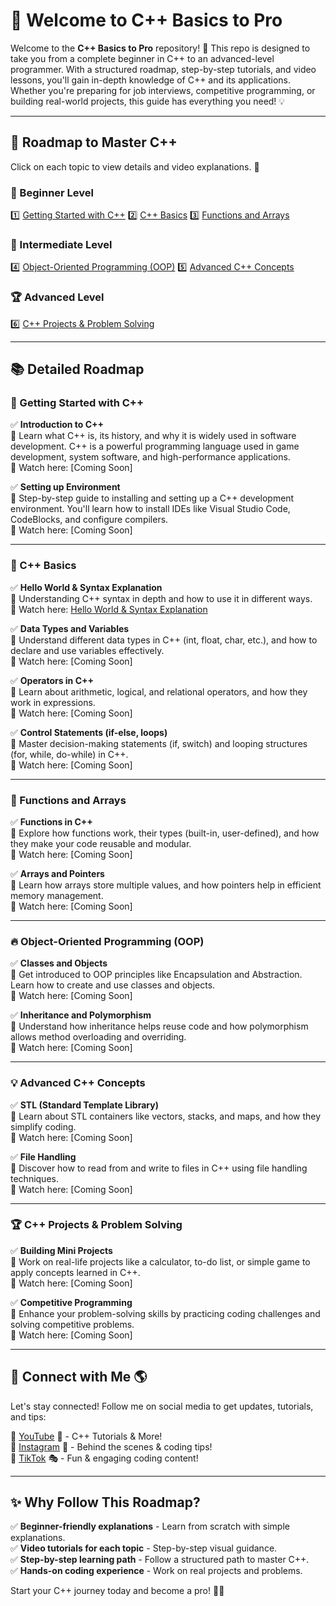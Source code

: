 # 🚀 Welcome to C++ Basics to Pro 

Welcome to the **C++ Basics to Pro** repository! 🎯 This repo is designed to take you from a complete beginner in C++ to an advanced-level programmer. With a structured roadmap, step-by-step tutorials, and video lessons, you'll gain in-depth knowledge of C++ and its applications. Whether you're preparing for job interviews, competitive programming, or building real-world projects, this guide has everything you need! 💡

---

## 📌 Roadmap to Master C++
Click on each topic to view details and video explanations. 🎥

### 🚦 Beginner Level
1️⃣ [Getting Started with C++](#🚀-getting-started-with-c++)
2️⃣ [C++ Basics](#📝-c++-basics)
3️⃣ [Functions and Arrays](#🎯-functions-and-arrays)

### 🎯 Intermediate Level
4️⃣ [Object-Oriented Programming (OOP)](#🔥-object-oriented-programming-oop)
5️⃣ [Advanced C++ Concepts](#💡-advanced-c++-concepts)

### 🏆 Advanced Level
6️⃣ [C++ Projects & Problem Solving](#🏆-c++-projects--problem-solving)

---

## 📚 Detailed Roadmap

### 🚀 Getting Started with C++
✅ **Introduction to C++**  
📌 Learn what C++ is, its history, and why it is widely used in software development. C++ is a powerful programming language used in game development, system software, and high-performance applications.  
🎥 Watch here: [Coming Soon]

✅ **Setting up Environment**  
📌 Step-by-step guide to installing and setting up a C++ development environment. You'll learn how to install IDEs like Visual Studio Code, CodeBlocks, and configure compilers.  
🎥 Watch here: [Coming Soon]

---

### 📝 C++ Basics
✅ **Hello World & Syntax Explanation**  
📌 Understanding C++ syntax in depth and how to use it in different ways.  
🎥 Watch here: [Hello World & Syntax Explanation](https://www.youtube.com/watch?v=rYAOJr2XLMU)

✅ **Data Types and Variables**  
📌 Understand different data types in C++ (int, float, char, etc.), and how to declare and use variables effectively.  
🎥 Watch here: [Coming Soon]

✅ **Operators in C++**  
📌 Learn about arithmetic, logical, and relational operators, and how they work in expressions.  
🎥 Watch here: [Coming Soon]

✅ **Control Statements (if-else, loops)**  
📌 Master decision-making statements (if, switch) and looping structures (for, while, do-while) in C++.  
🎥 Watch here: [Coming Soon]

---

### 🎯 Functions and Arrays
✅ **Functions in C++**  
📌 Explore how functions work, their types (built-in, user-defined), and how they make your code reusable and modular.  
🎥 Watch here: [Coming Soon]

✅ **Arrays and Pointers**  
📌 Learn how arrays store multiple values, and how pointers help in efficient memory management.  
🎥 Watch here: [Coming Soon]

---

### 🔥 Object-Oriented Programming (OOP)
✅ **Classes and Objects**  
📌 Get introduced to OOP principles like Encapsulation and Abstraction. Learn how to create and use classes and objects.  
🎥 Watch here: [Coming Soon]

✅ **Inheritance and Polymorphism**  
📌 Understand how inheritance helps reuse code and how polymorphism allows method overloading and overriding.  
🎥 Watch here: [Coming Soon]

---

### 💡 Advanced C++ Concepts
✅ **STL (Standard Template Library)**  
📌 Learn about STL containers like vectors, stacks, and maps, and how they simplify coding.  
🎥 Watch here: [Coming Soon]

✅ **File Handling**  
📌 Discover how to read from and write to files in C++ using file handling techniques.  
🎥 Watch here: [Coming Soon]

---

### 🏆 C++ Projects & Problem Solving
✅ **Building Mini Projects**  
📌 Work on real-life projects like a calculator, to-do list, or simple game to apply concepts learned in C++.  
🎥 Watch here: [Coming Soon]

✅ **Competitive Programming**  
📌 Enhance your problem-solving skills by practicing coding challenges and solving competitive problems.  
🎥 Watch here: [Coming Soon]

---

## 🔗 Connect with Me 🌎
Let's stay connected! Follow me on social media to get updates, tutorials, and tips:

📌 [YouTube](https://www.youtube.com/@thisisinfiniteloop) 🎥 - C++ Tutorials & More!  
📌 [Instagram](https://www.instagram.com/abdullah.infiniteloop/) 📸 - Behind the scenes & coding tips!  
📌 [TikTok](https://www.tiktok.com/@abdullah.infiniteloop) 🎭 - Fun & engaging coding content!  

---

## ✨ Why Follow This Roadmap?
✅ **Beginner-friendly explanations** - Learn from scratch with simple explanations.  
✅ **Video tutorials for each topic** - Step-by-step visual guidance.  
✅ **Step-by-step learning path** - Follow a structured path to master C++.  
✅ **Hands-on coding experience** - Work on real projects and problems.  

Start your C++ journey today and become a pro! 🚀🔥


